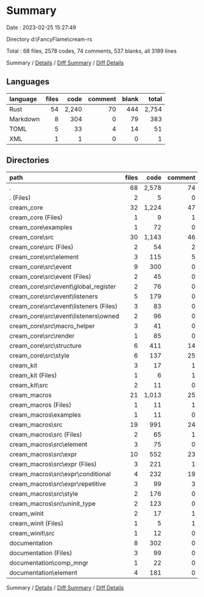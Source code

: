 # Summary

Date : 2023-02-25 15:27:49

Directory d:\\FancyFlame\\cream-rs

Total : 68 files,  2578 codes, 74 comments, 537 blanks, all 3189 lines

Summary / [Details](details.md) / [Diff Summary](diff.md) / [Diff Details](diff-details.md)

## Languages
| language | files | code | comment | blank | total |
| :--- | ---: | ---: | ---: | ---: | ---: |
| Rust | 54 | 2,240 | 70 | 444 | 2,754 |
| Markdown | 8 | 304 | 0 | 79 | 383 |
| TOML | 5 | 33 | 4 | 14 | 51 |
| XML | 1 | 1 | 0 | 0 | 1 |

## Directories
| path | files | code | comment | blank | total |
| :--- | ---: | ---: | ---: | ---: | ---: |
| . | 68 | 2,578 | 74 | 537 | 3,189 |
| . (Files) | 2 | 5 | 0 | 3 | 8 |
| cream_core | 32 | 1,224 | 47 | 265 | 1,536 |
| cream_core (Files) | 1 | 9 | 1 | 3 | 13 |
| cream_core\\examples | 1 | 72 | 0 | 20 | 92 |
| cream_core\\src | 30 | 1,143 | 46 | 242 | 1,431 |
| cream_core\\src (Files) | 2 | 54 | 2 | 14 | 70 |
| cream_core\\src\\element | 3 | 115 | 5 | 25 | 145 |
| cream_core\\src\\event | 9 | 300 | 0 | 85 | 385 |
| cream_core\\src\\event (Files) | 2 | 45 | 0 | 14 | 59 |
| cream_core\\src\\event\\global_register | 2 | 76 | 0 | 22 | 98 |
| cream_core\\src\\event\\listeners | 5 | 179 | 0 | 49 | 228 |
| cream_core\\src\\event\\listeners (Files) | 3 | 83 | 0 | 26 | 109 |
| cream_core\\src\\event\\listeners\\owned | 2 | 96 | 0 | 23 | 119 |
| cream_core\\src\\macro_helper | 3 | 41 | 0 | 10 | 51 |
| cream_core\\src\\render | 1 | 85 | 0 | 11 | 96 |
| cream_core\\src\\structure | 6 | 411 | 14 | 69 | 494 |
| cream_core\\src\\style | 6 | 137 | 25 | 28 | 190 |
| cream_kit | 3 | 17 | 1 | 7 | 25 |
| cream_kit (Files) | 1 | 6 | 1 | 3 | 10 |
| cream_kit\\src | 2 | 11 | 0 | 4 | 15 |
| cream_macros | 21 | 1,013 | 25 | 179 | 1,217 |
| cream_macros (Files) | 1 | 11 | 1 | 4 | 16 |
| cream_macros\\examples | 1 | 11 | 0 | 2 | 13 |
| cream_macros\\src | 19 | 991 | 24 | 173 | 1,188 |
| cream_macros\\src (Files) | 2 | 65 | 1 | 10 | 76 |
| cream_macros\\src\\element | 3 | 75 | 0 | 19 | 94 |
| cream_macros\\src\\expr | 10 | 552 | 23 | 89 | 664 |
| cream_macros\\src\\expr (Files) | 3 | 221 | 1 | 33 | 255 |
| cream_macros\\src\\expr\\conditional | 4 | 232 | 19 | 41 | 292 |
| cream_macros\\src\\expr\\repetitive | 3 | 99 | 3 | 15 | 117 |
| cream_macros\\src\\style | 2 | 176 | 0 | 32 | 208 |
| cream_macros\\src\\uninit_type | 2 | 123 | 0 | 23 | 146 |
| cream_winit | 2 | 17 | 1 | 6 | 24 |
| cream_winit (Files) | 1 | 5 | 1 | 3 | 9 |
| cream_winit\\src | 1 | 12 | 0 | 3 | 15 |
| documentation | 8 | 302 | 0 | 77 | 379 |
| documentation (Files) | 3 | 99 | 0 | 19 | 118 |
| documentation\\comp_mngr | 1 | 22 | 0 | 7 | 29 |
| documentation\\element | 4 | 181 | 0 | 51 | 232 |

Summary / [Details](details.md) / [Diff Summary](diff.md) / [Diff Details](diff-details.md)